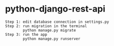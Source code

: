 # python-django-rest-api



    Step 1: edit database connection in settings.py
    Step 2: run migration in the terminal
            python manage.py migrate
    Step 3: run the app
            python manage.py runserver
